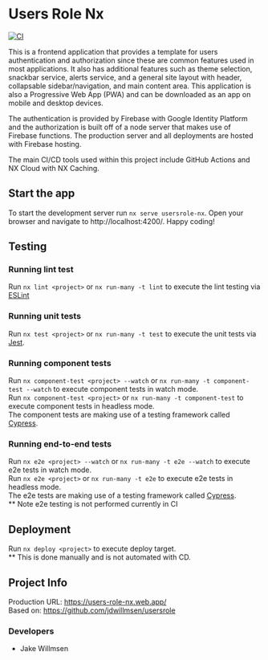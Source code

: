 # Users Role Nx

[![CI](https://github.com/jdwillmsen/usersrole-nx/actions/workflows/ci.yml/badge.svg?branch=main)](https://github.com/jdwillmsen/usersrole-nx/actions/workflows/ci.yml)

This is a frontend application that provides a template for users
authentication and authorization since these are common features used in
most applications. It also has additional features such as theme selection,
snackbar service, alerts service, and a general site layout with header,
collapsable sidebar/navigation, and main content area. This application is
also a Progressive Web App (PWA) and can be downloaded as an app on mobile
and desktop devices.

The authentication is provided by Firebase with Google Identity Platform and
the authorization is built off of a node server that makes use of Firebase
functions. The production server and all deployments are hosted with
Firebase hosting.

The main CI/CD tools used within this project include GitHub Actions and NX
Cloud with NX Caching.

## Start the app

To start the development server run `nx serve usersrole-nx`. Open your browser and navigate to http://localhost:4200/. Happy coding!

## Testing

### Running lint test

Run `nx lint <project>` or `nx run-many -t lint` to execute the lint testing via [ESLint](https://eslint.org/)

### Running unit tests

Run `nx test <project>` or `nx run-many -t test` to execute the unit tests via [Jest](https://jestjs.io/).

### Running component tests

Run `nx component-test <project> --watch` or `nx run-many -t component-test --watch` to execute component tests in watch mode.\
Run `nx component-test <project>` or `nx run-many -t component-test` to execute component tests in headless mode.\
The component tests are making use of a testing framework called [Cypress](https://docs.cypress.io/guides/component-testing/overview).

### Running end-to-end tests

Run `nx e2e <project> --watch` or `nx run-many -t e2e --watch` to execute e2e tests in watch mode.\
Run `nx e2e <project>` or `nx run-many -t e2e` to execute e2e tests in headless mode.\
The e2e tests are making use of a testing framework called [Cypress](https://docs.cypress.io/guides/end-to-end-testing/writing-your-first-end-to-end-test). \
\*\* Note e2e testing is not performed currently in CI

## Deployment

Run `nx deploy <project>` to execute deploy target. \
\*\* This is done manually and is not automated with CD.

## Project Info

Production URL: https://users-role-nx.web.app/ \
Based on: https://github.com/jdwillmsen/usersrole

### Developers

- Jake Willmsen
